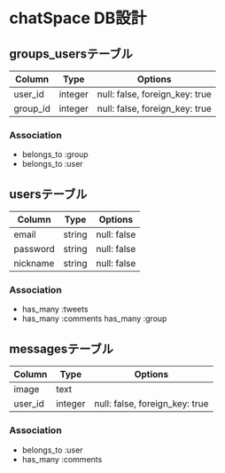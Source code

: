 # chatSpace DB設計
## groups_usersテーブル
|Column|Type|Options|
|------|----|-------|
|user_id|integer|null: false, foreign_key: true|
|group_id|integer|null: false, foreign_key: true|
### Association
- belongs_to :group
- belongs_to :user

## usersテーブル
|Column|Type|Options|
|------|----|-------|
|email|string|null: false|
|password|string|null: false|
|nickname|string|null: false|
### Association
- has_many :tweets
- has_many :comments
  has_many :group

## messagesテーブル
|Column|Type|Options|
|------|----|-------|
|image|text||
|user_id|integer|null: false, foreign_key: true|
### Association
- belongs_to :user
- has_many :comments
